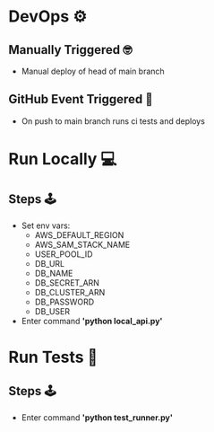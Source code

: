 # DevOps ⚙️
## Manually Triggered 🤓
* Manual deploy of head of main branch
## GitHub Event Triggered 🤖
* On push to main branch runs ci tests and deploys
# Run Locally 💻
## Steps 🕹️
  * Set env vars:
    * AWS_DEFAULT_REGION
    * AWS_SAM_STACK_NAME
    * USER_POOL_ID
    * DB_URL
    * DB_NAME
    * DB_SECRET_ARN
    * DB_CLUSTER_ARN
    * DB_PASSWORD
    * DB_USER
  * Enter command **'python local_api.py'**
# Run Tests 🧪
## Steps 🕹️
  * Enter command **'python test_runner.py'**